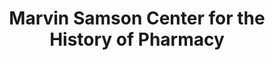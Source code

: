 ---
layout: repo
title: "Marvin Samson Center for the History of Pharmacy"
id: 14869
permalink: repos/14869/
---